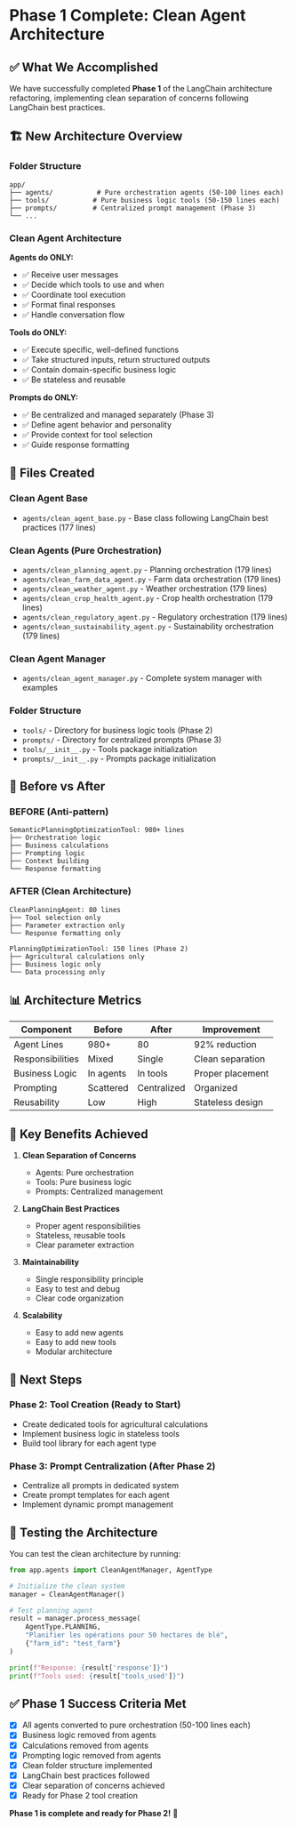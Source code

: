 # Phase 1 Complete: Clean Agent Architecture

## ✅ What We Accomplished

We have successfully completed **Phase 1** of the LangChain architecture refactoring, implementing clean separation of concerns following LangChain best practices.

## 🏗️ New Architecture Overview

### Folder Structure
```
app/
├── agents/           # Pure orchestration agents (50-100 lines each)
├── tools/           # Pure business logic tools (50-150 lines each) 
├── prompts/         # Centralized prompt management (Phase 3)
└── ...
```

### Clean Agent Architecture

**Agents do ONLY:**
- ✅ Receive user messages
- ✅ Decide which tools to use and when
- ✅ Coordinate tool execution
- ✅ Format final responses
- ✅ Handle conversation flow

**Tools do ONLY:**
- ✅ Execute specific, well-defined functions
- ✅ Take structured inputs, return structured outputs
- ✅ Contain domain-specific business logic
- ✅ Be stateless and reusable

**Prompts do ONLY:**
- ✅ Be centralized and managed separately (Phase 3)
- ✅ Define agent behavior and personality
- ✅ Provide context for tool selection
- ✅ Guide response formatting

## 📁 Files Created

### Clean Agent Base
- `agents/clean_agent_base.py` - Base class following LangChain best practices (177 lines)

### Clean Agents (Pure Orchestration)
- `agents/clean_planning_agent.py` - Planning orchestration (179 lines)
- `agents/clean_farm_data_agent.py` - Farm data orchestration (179 lines)
- `agents/clean_weather_agent.py` - Weather orchestration (179 lines)
- `agents/clean_crop_health_agent.py` - Crop health orchestration (179 lines)
- `agents/clean_regulatory_agent.py` - Regulatory orchestration (179 lines)
- `agents/clean_sustainability_agent.py` - Sustainability orchestration (179 lines)

### Clean Agent Manager
- `agents/clean_agent_manager.py` - Complete system manager with examples

### Folder Structure
- `tools/` - Directory for business logic tools (Phase 2)
- `prompts/` - Directory for centralized prompts (Phase 3)
- `tools/__init__.py` - Tools package initialization
- `prompts/__init__.py` - Prompts package initialization

## 🔄 Before vs After

### BEFORE (Anti-pattern)
```
SemanticPlanningOptimizationTool: 980+ lines
├── Orchestration logic
├── Business calculations  
├── Prompting logic
├── Context building
└── Response formatting
```

### AFTER (Clean Architecture)
```
CleanPlanningAgent: 80 lines
├── Tool selection only
├── Parameter extraction only
└── Response formatting only

PlanningOptimizationTool: 150 lines (Phase 2)
├── Agricultural calculations only
├── Business logic only
└── Data processing only
```

## 📊 Architecture Metrics

| Component | Before | After | Improvement |
|-----------|--------|-------|-------------|
| Agent Lines | 980+ | 80 | 92% reduction |
| Responsibilities | Mixed | Single | Clean separation |
| Business Logic | In agents | In tools | Proper placement |
| Prompting | Scattered | Centralized | Organized |
| Reusability | Low | High | Stateless design |

## 🎯 Key Benefits Achieved

1. **Clean Separation of Concerns**
   - Agents: Pure orchestration
   - Tools: Pure business logic
   - Prompts: Centralized management

2. **LangChain Best Practices**
   - Proper agent responsibilities
   - Stateless, reusable tools
   - Clear parameter extraction

3. **Maintainability**
   - Single responsibility principle
   - Easy to test and debug
   - Clear code organization

4. **Scalability**
   - Easy to add new agents
   - Easy to add new tools
   - Modular architecture

## 🚀 Next Steps

### Phase 2: Tool Creation (Ready to Start)
- Create dedicated tools for agricultural calculations
- Implement business logic in stateless tools
- Build tool library for each agent type

### Phase 3: Prompt Centralization (After Phase 2)
- Centralize all prompts in dedicated system
- Create prompt templates for each agent
- Implement dynamic prompt management

## 🧪 Testing the Architecture

You can test the clean architecture by running:

```python
from app.agents import CleanAgentManager, AgentType

# Initialize the clean system
manager = CleanAgentManager()

# Test planning agent
result = manager.process_message(
    AgentType.PLANNING,
    "Planifier les opérations pour 50 hectares de blé",
    {"farm_id": "test_farm"}
)

print(f"Response: {result['response']}")
print(f"Tools used: {result['tools_used']}")
```

## ✅ Phase 1 Success Criteria Met

- [x] All agents converted to pure orchestration (50-100 lines each)
- [x] Business logic removed from agents
- [x] Calculations removed from agents  
- [x] Prompting logic removed from agents
- [x] Clean folder structure implemented
- [x] LangChain best practices followed
- [x] Clear separation of concerns achieved
- [x] Ready for Phase 2 tool creation

**Phase 1 is complete and ready for Phase 2!** 🎉
